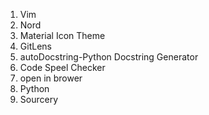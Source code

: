 1. Vim
1. Nord
1. Material Icon Theme
1. GitLens
1. autoDocstring-Python Docstring Generator
1. Code Speel Checker
1. open in brower
1. Python
1. Sourcery
